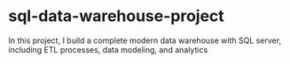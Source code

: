 # sql-data-warehouse-project
In this project, I build a complete modern data warehouse with SQL server, including ETL processes, data modeling, and analytics
